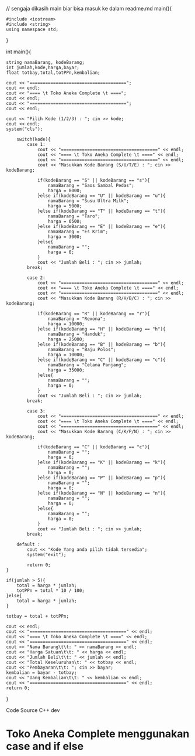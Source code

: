 // sengaja dikasih main biar bisa masuk ke dalam readme.md
main(){

	#include <iostream>
	#include <string>
	using namespace std;
}

int main(){

	string namaBarang, kodeBarang;
	int jumlah,kode,harga,bayar;
	float totbay,total,totPPn,kembalian;
	
	cout << "=====================================";
	cout << endl;
	cout << "==== \t Toko Aneka Complete \t ====";
	cout << endl;
	cout << "=====================================";
	cout << endl;
	
	cout << "Pilih Kode (1/2/3) : "; cin >> kode;
	cout << endl;
	system("cls");
		
		switch(kode){
			case 1:
				cout << "=====================================" << endl;
				cout << "==== \t Toko Aneka Complete \t ====" << endl;
				cout << "=====================================" << endl;
				cout << "Masukkan Kode Barang (S/U/T/E) : "; cin >> kodeBarang;
				
				if(kodeBarang == "S" || kodeBarang == "s"){
					namaBarang = "Saos Sambal Pedas";
					harga = 8000;
				}else if(kodeBarang == "U" || kodeBarang == "u"){
					namaBarang = "Susu Ultra Milk";
					harga = 5000;				
				}else if(kodeBarang == "T" || kodeBarang == "t"){
					namaBarang = "Taro";
					harga = 6500;				
				}else if(kodeBarang == "E" || kodeBarang == "e"){
					namaBarang = "Es Krim";
					harga = 3000;
				}else{
					namaBarang = "";
					harga = 0;
				}
				cout << "Jumlah Beli : "; cin >> jumlah;
			break;
			
			case 2:
				cout << "=====================================" << endl;
				cout << "==== \t Toko Aneka Complete \t ====" << endl;
				cout << "=====================================" << endl;
				cout << "Masukkan Kode Barang (R/H/B/C) : "; cin >> kodeBarang;
				
				if(kodeBarang == "R" || kodeBarang == "r"){
					namaBarang = "Rexona";
					harga = 10000;
				}else if(kodeBarang == "H" || kodeBarang == "h"){
					namaBarang = "Handuk";
					harga = 25000;				
				}else if(kodeBarang == "B" || kodeBarang == "b"){
					namaBarang = "Baju Polos";
					harga = 10000;				
				}else if(kodeBarang == "C" || kodeBarang == "c"){
					namaBarang = "Celana Panjang";
					harga = 35000;
				}else{
					namaBarang = "";
					harga = 0;
				}
				cout << "Jumlah Beli : "; cin >> jumlah;				
			break;
			
			case 3:
				cout << "=====================================" << endl;
				cout << "==== \t Toko Aneka Complete \t ====" << endl;
				cout << "=====================================" << endl;
				cout << "Masukkan Kode Barang (C/K/P/N) : "; cin >> kodeBarang;
				
				if(kodeBarang == "C" || kodeBarang == "c"){
					namaBarang = "";
					harga = 0;
				}else if(kodeBarang == "K" || kodeBarang == "k"){
					namaBarang = "";
					harga = 0;				
				}else if(kodeBarang == "P" || kodeBarang == "p"){
					namaBarang = "";
					harga = 0;				
				}else if(kodeBarang == "N" || kodeBarang == "n"){
					namaBarang = "";
					harga = 0;
				}else{
					namaBarang = "";
					harga = 0;
				}
				cout << "Jumlah Beli : "; cin >> jumlah;
			break;
			
		default :
			cout << "Kode Yang anda pilih tidak tersedia";
			system("exit");
			
			return 0;		
	}
	
	if(jumlah > 5){
		total = harga * jumlah;
		totPPn = total * 10 / 100;
	}else{
		total = harga * jumlah;
	}	
							
	totbay = total + totPPn;
	
	cout << endl;
	cout << "=====================================" << endl;
	cout << "==== \t Toko Aneka Complete \t ====" << endl;
	cout << "=====================================" << endl;
	cout << "Nama Barang\t\t: " << namaBarang << endl;
	cout << "Harga Satuan\t\t: " << harga << endl;
	cout << "Jumlah Beli\t\t: " << jumlah << endl;
	cout << "Total Keseluruhan\t: " << totbay << endl;
	cout << "Pembayaran\t\t: "; cin >> bayar;
	kembalian = bayar - totbay;
	cout << "Uang Kembalian\t\t: " << kembalian << endl;
	cout << "=====================================" << endl;
	return 0;
}

Code Source C++ dev
# Toko Aneka Complete menggunakan case and if else
